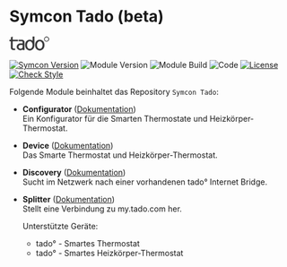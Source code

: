 # Symcon Tado (beta)  

[![Image](imgs/tado_logo.png)](https://www.tado.com/de/)  

[![Symcon Version](https://img.shields.io/badge/Symcon_Version-5.4-red.svg)](https://www.symcon.de/service/dokumentation/entwicklerbereich/sdk-tools/sdk-php/)
![Module Version](https://img.shields.io/badge/Module_Version-1.00-blue.svg)
![Module Build](https://img.shields.io/badge/Module_Build-1-blue.svg)
![Code](https://img.shields.io/badge/Code-PHP-blue.svg)
[![License](https://img.shields.io/badge/License-CC%20BY--NC--SA%204.0-green.svg)](https://creativecommons.org/licenses/by-nc-sa/4.0/)
[![Check Style](https://github.com/ubittner/SymconTado/workflows/Check%20Style/badge.svg)](https://github.com/ubittner/SymconTado/actions)  

Folgende Module beinhaltet das Repository `Symcon Tado`:

- __Configurator__ ([Dokumentation](Configurator))  
	Ein Konfigurator für die Smarten Thermostate und Heizkörper-Thermostat.

- __Device__ ([Dokumentation](Device))  
	Das Smarte Thermostat und Heizkörper-Thermostat. 

- __Discovery__ ([Dokumentation](Discovery))  
	Sucht im Netzwerk nach einer vorhandenen tado° Internet Bridge. 
		
- __Splitter__ ([Dokumentation](Splitter))  
  	Stellt eine Verbindung zu my.tado.com her.

	Unterstützte Geräte:
    * tado° - Smartes Thermostat
    * tado° - Smartes Heizkörper-Thermostat
